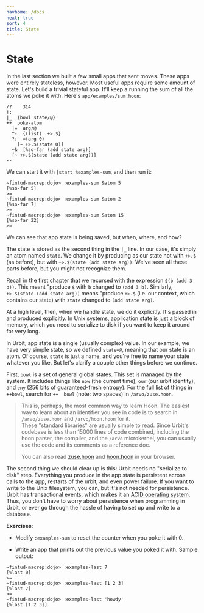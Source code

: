 ```yaml
---
navhome: /docs
next: true
sort: 4
title: State
---
```


State
=====

In the last section we built a few small apps that sent moves. These
apps were entirely stateless, however. Most useful apps require some
amount of state. Let's build a trivial stateful app. It'll keep a
running the sum of all the atoms we poke it with. Here's
`app/examples/sum.hoon`:

    /?    314
    !:
    |_  {bowl state/@}
    ++  poke-atom
      |=  arg/@
      ^-  {(list) _+>.$}
      ?:  =(arg 0)  
        [~ +>.$(state 0)]
      ~&  [%so-far (add state arg)]
      [~ +>.$(state (add state arg))]
    --

We can start it with `|start %examples-sum`, and then run it:

    ~fintud-macrep:dojo> :examples-sum &atom 5
    [%so-far 5]
    >=
    ~fintud-macrep:dojo> :examples-sum &atom 2
    [%so-far 7]
    >=
    ~fintud-macrep:dojo> :examples-sum &atom 15
    [%so-far 22]
    >=

We can see that app state is being saved, but when, where, and how?

The state is stored as the second thing in the `|_` line. In our case,
it's simply an atom named `state`. We change it by producing as our
state not with `+>.$` (as before), but with
`+>.$(state (add state arg))`. We've seen all these parts before, but
you might not recognize them.

Recall in the first chapter that we recursed with the expression
`$(b (add 3 b))`. This meant "produce `$` with `b` changed to
`(add 3 b)`. Similarly, `+>.$(state (add state arg))` means "produce
`+>.$` (i.e. our context, which contains our state) with `state` changed
to `(add state arg)`.

At a high level, then, when we handle state, we do it explicitly. It's
passed in and produced explicitly. In Unix systems, application state is
just a block of memory, which you need to serialize to disk if you want
to keep it around for very long.

In Urbit, app state is a single (usually complex) value. In our example,
we have very simple state, so we defined `state=@`, meaning that our
state is an atom. Of course, `state` is just a name, and you're free to
name your state whatever you like. But let's clarify a couple other
things before we continue.

First, `bowl` is a set of general global states. This set is managed by
the system. It includes things like `now` (the current time), `our` (our
urbit identity), and `eny` (256 bits of guaranteed-fresh entropy). For
the full list of things in `++bowl`, search for `++  bowl` (note: two
spaces) in `/arvo/zuse.hoon`.

> This is, perhaps, the most common way to learn Hoon. The easiest way
> to learn about an identifier you see in code is to search in
> `/arvo/zuse.hoon` and `/arvo/hoon.hoon` for it.\
> These "standard libraries" are usually simple to read. Since Urbit's
> codebase is less than 15000 lines of code combined, including the hoon
> parser, the compiler, and the `/arvo` microkernel, you can usually use
> the code and its comments as a reference doc.
>
> You can also read
> [zuse.hoon](https://github.com/urbit/arvo/blob/master/arvo/zuse.hoon)
> and
> [hoon.hoon](https://github.com/urbit/arvo/blob/master/arvo/hoon.hoon)
> in your browser.

The second thing we should clear up is this: Urbit needs no "serialize
to disk" step. Everything you produce in the app state is persistent
across calls to the app, restarts of the urbit, and even power failure.
If you want to write to the Unix filesystem, you can, but it's not
needed for persistence. Urbit has transactional events, which makes it
an [ACID operating system](https://en.wikipedia.org/wiki/ACID). Thus,
you don't have to worry about persistence when programming in Urbit, or
ever go through the hassle of having to set up and write to a database.

**Exercises**:

-   Modify `:examples-sum` to reset the counter when you poke it with 0.

-   Write an app that prints out the previous value you poked it with.
    Sample output:

```
~fintud-macrep:dojo> :examples-last 7
[%last 0]
>= 
~fintud-macrep:dojo> :examples-last [1 2 3]
[%last 7]
>=
~fintud-macrep:dojo> :examples-last 'howdy'
[%last [1 2 3]]
```
